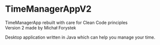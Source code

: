 # TimeManagerAppV2
TimeManagerApp rebuilt with care for Clean Code principles  
Version 2 made by Michał Forystek  

Desktop application written in Java which can help you manage your time.
